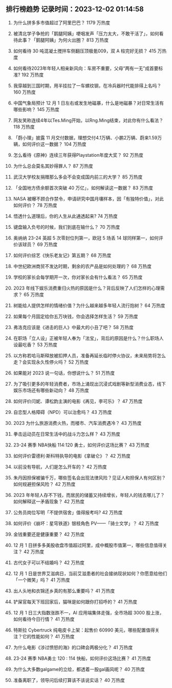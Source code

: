
## 排行榜趋势 记录时间：2023-12-02 01:14:58
  
  1. 为什么拼多多市值超过了阿里巴巴？ 1179 万热度
    
  2. 被清北学子争抢的「鹅腿阿姨」哽咽发声「压力太大，不敢干活了」，如何看待此事？「鹅腿阿姨」为何火出圈？ 813 万热度
    
  3. 如何看待 30 吨混凝土搅拌车侧翻压顶极氪009，双 A 柱完好无损？ 415 万热度
    
  4. 如何看待2023年年轻人相亲新风向：车房不重要，父母“两有一无”成首要标准? 192 万热度
    
  5. 我穿越到三国时期，用半挂拉了一车螺纹钢，在冷兵器时代能排得上名吗？ 160 万热度
    
  6. 中国气象局预计 12 月 1 日左右或发生地磁暴，什么是地磁暴？对日常生活有哪些影响？ 145 万热度
    
  7. 网友笑称连续4年以Tes.Ming开始，以Rng.Ming结束，对此你有什么看法？ 118 万热度
    
  8. 「蔚小理」披露 11 月交付数据，理想交付4.1万辆、小鹏2万辆、蔚来1.59万辆，如何评价这一数据？ 104 万热度
    
  9. 怎么看待《原神》连续三年获得Playstation年度大奖？ 92 万热度
    
  10. 为什么总会莫名其妙得罪人？ 87 万热度
    
  11. 武汉大学校友捐赠那么多会不会变成国内前三的大学？ 85 万热度
    
  12. 「全国地方债余额首次突破 40 万亿」，如何解读这一数据？ 83 万热度
    
  13. NASA 被曝不顾合作禁令，申请研究中国月壤样本，因「有独特价值」，对此如何评价？ 78 万热度
    
  14. 悟透什么道理后，你的人生从此通透起来? 74 万热度
    
  15. 键盘输入负号的时候，我们到底在输什么？ 70 万热度
    
  16. 奥纳纳 23-24 英超 5 次零封位列第一，欧冠 5 场丢 14 球同样第一，如何评价该球员？ 69 万热度
    
  17. 如何评价综艺《快乐老友记》第五期？ 68 万热度
    
  18. 中世纪欧洲商贸不发达时期，剩余的农产品是如何处理的？ 68 万热度
    
  19. 学校的家长会每学期开一次，你对家长会有什么看法？ 65 万热度
    
  20. 2023 年线下娱乐消费重归火热的原因是什么？背后反映了人们怎样的心理需求？ 65 万热度
    
  21. 树能给人提供怎样的情绪价值？为什么越来越多年轻人流行抱树？ 64 万热度
    
  22. 如果每个月固定给你五万块钱，你会选择怎样生活？ 59 万热度
    
  23. 弗洛克应该是《进击的巨人》中最大的小丑了吧？ 58 万热度
    
  24. 在职场「立人设」正被年轻人奉为「法宝」，背后的原因是什么？什么职场人设最吃香？ 53 万热度
    
  25. 以方称若哈马斯释放被扣押人员，准备再延长临时停火协议，未来局势将怎么走？会实现永久性停火吗？ 52 万热度
    
  26. 如果能对 2023 说一句话，你想说什么？ 51 万热度
    
  27. 为了吸引更多的年轻消费者，市场上涌现出沉浸式戏剧等新型消费业态，线下娱乐市场还有哪些新动向？ 48 万热度
    
  28. 如何评价闫妮、谭松韵主演的电影《再见，李可乐》？ 47 万热度
    
  29. 自恋型人格障碍（NPD）可以治愈吗？ 43 万热度
    
  30. 2023 为什么旅游消费火热，而楼市、汽车消费遇冷？ 43 万热度
    
  31. 拳击运动员在日常生活中的战斗力怎么样？ 43 万热度
    
  32. 23-24 赛季 NBA快船 114:120 勇士，如何评价这场比赛？ 43 万热度
    
  33. 如何评价雷德利·斯科特执导的电影《拿破仑》？ 42 万热度
    
  34. 以前没有导航，人们是怎么开车的？ 42 万热度
    
  35. 朱丹因担保被骗千万，哪些签名会出现法律风险？见证人和担保人有何区别？如何规避担保风险？ 42 万热度
    
  36. 2023 年年轻人存不下钱，而居民的储蓄又持续增长，年轻人的钱去哪儿了？如何解释这一矛盾现象？ 42 万热度
    
  37. 公务员岗位写明「不提供宿舍」值得报考吗? 42 万热度
    
  38. 如何评价《崩坏：星穹铁道》银枝角色 PV——「骑士文学」？ 42 万热度
    
  39. 金钱重要还是健康重要？ 42 万热度
    
  40. 12 月 1 日拼多多美股收盘市值超过阿里，成中概股市值第一，哪些信息值得关注？ 42 万热度
    
  41. 古代女子可以不结婚吗？ 42 万热度
    
  42. 12 月 1 日是世界艾滋病日，当前艾滋患者的社会接纳现状如何？你愿意给他们「一个微笑」吗？ 41 万热度
    
  43. 出人头地和衣锦还乡真的有那么重要吗？ 41 万热度
    
  44. 铲屎官每天下班回家后，猫咪是如何跟你打招呼的？ 41 万热度
    
  45. 12 月 1 日三大指数涨跌不一，AI 应用端集体走强，全市场超 3000 股上涨，如何看待今日行情？ 41 万热度
    
  46. 特斯拉 Cybertruck 纯电皮卡上架：起售价 60990 美元，哪些配置值得关注？它的性能如何？ 41 万热度
    
  47. 为什么电影《涉过愤怒的海》的口碑会两极分化？ 41 万热度
    
  48. 23-24 赛季 NBA勇士 120 : 114 快船，如何评价这场比赛？ 41 万热度
    
  49. 为什么大多数galgame的立绘，都透着一股gal画风呢？ 40 万热度
    
  50. 准备离职了，领导问后续打算该不该说实话？ 40 万热度
    